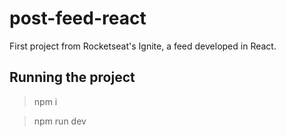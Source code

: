 # post-feed-react
First project from Rocketseat's Ignite, a feed developed in React.

## Running the project
> npm i

> npm run dev
